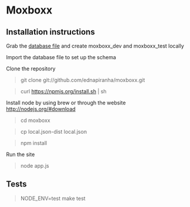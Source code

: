 # Moxboxx

## Installation instructions

Grab the [database file](https://dl.dropbox.com/u/1913694/moxboxx/moxboxx_prod_2012-12-08.sql) and create moxboxx_dev and moxboxx_test locally

Import the database file to set up the schema

Clone the repository

> git clone git://github.com/ednapiranha/moxboxx.git

> curl https://npmjs.org/install.sh | sh

Install node by using brew or through the website http://nodejs.org/#download

> cd moxboxx

> cp local.json-dist local.json

> npm install

Run the site

> node app.js

## Tests

> NODE_ENV=test make test
